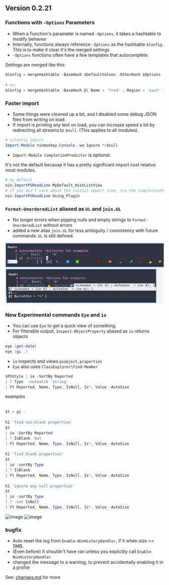 ## Version 0.2.21

### Functions with `-Options` Parameters

- When a Function's parameter is named `-Options`, it takes a hashtable to modify behavior
- Internally, functions always reference `-Options` as the hashtable `$Config`. This is to make it clear it's the merged settings
- `-Options` functions often have a few templates that autocomplete. 

Settings are merged like this:
```ps1
$Config = mergeHashtable -BaseHash $DefaultValues -OtherHash $Options

# ex:
$Config = mergeHashtable -BaseHash @{ Name = 'fred' ; Region = 'east' } -OtherHash @{ Id = 4 ; Region = 'North' }
```

### Faster import

- Some things were cleaned up a bit, and I disabled some debug JSON files from writing on load.
- If import is printing any text on load, you can increase speed a bit by redirecting all streams to `$null`. (This applies to all modules).
```ps1
# silently import
Import-Module ninmonkey.Console -wa Ignore *>$null
```

- `Import-Module CompletionPredictor` is optional. 

It's not the default because it has a pretty significant import cost relative most modules.
```ps1
# my default
nin.ImportPSReadLine MyDefault_HistListView
# if you don't care about the initial import time, try the CompletionPredictor
nin.ImportPSReadLine Using_Plugin
```

### `Format-UnorderedList` aliased as `UL` and `join.UL`

- No longer errors when pipping nulls and empty strings to `Format-UnorderedList` without errors
- added a new alias `join.UL` for less ambiguity / consistency with future commands. `UL` is still defined. 

![image](img/format-ul-completer.png)

### New Experimental commands `Eye` and `io`

- You can use `Eye` to get a quick view of something. 
- For filterable output, `Inspect-ObjectProperty` aliased as `io` returns objects

```ps1
eye (get-date)
eye (gi .)
```
- `io` inspects and views `psobject.properties`
- `Eye` also uses `ClassExplorer\Find-Member`
```ps1
$PSStyle | io -SortBy Reported
| ? Type  -notmatch 'string'
| Ft Reported, Name, Type, IsNull, Is*, Value -AutoSize
```

examples

```ps1

$t = gi .

h1 'find non-blank properties'
$t 
| io -SortBy Reported
| ? IsBlank -Not
| Ft Reported, Name, Type, IsNull, Is*, Value -AutoSize

h1 'find blank properties'
$t
| io -sortBy Type
| ? IsBlank
| Ft Reported, Name, Type, IsNull, Is*, Value -AutoSize

h1 'ignore any null properties'
$t
| io -sortBy Type
| ? -not IsNull
| Ft Reported, Name, Type, IsNull, Is*, Value -AutoSize
```

![image](https://user-images.githubusercontent.com/3892031/201253572-be9547ec-4587-4521-a66d-d75c8f445782.png)
![image](https://user-images.githubusercontent.com/3892031/201253858-8091eb77-9747-4646-b4d7-ed711e7e3d10.png)

### bugfix

- Auto reset the log from `Enable-NinHistoryHandler`, if it when size >= 5MB.
- (Even before) It shouldn't have ran unless you explicitly call `Enable-NinHistoryHandler` 
- changed the message to a warning, to prevent accidentally enabling it in a profile

See: [changes.md](docs/changes.md) for more


